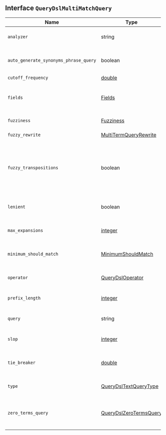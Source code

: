 ## Interface `QueryDslMultiMatchQuery`

| Name | Type | Description |
| - | - | - |
| `analyzer` | string | Analyzer used to convert the text in the query value into tokens. |
| `auto_generate_synonyms_phrase_query` | boolean | If `true`, match phrase queries are automatically created for multi-term synonyms. |
| `cutoff_frequency` | [double](./double.md) | &nbsp; |
| `fields` | [Fields](./Fields.md) | The fields to be queried. Defaults to the `index.query.default_field` index settings, which in turn defaults to `*`. |
| `fuzziness` | [Fuzziness](./Fuzziness.md) | Maximum edit distance allowed for matching. |
| `fuzzy_rewrite` | [MultiTermQueryRewrite](./MultiTermQueryRewrite.md) | Method used to rewrite the query. |
| `fuzzy_transpositions` | boolean | If `true`, edits for fuzzy matching include transpositions of two adjacent characters (for example, `ab` to `ba`). Can be applied to the term subqueries constructed for all terms but the final term. |
| `lenient` | boolean | If `true`, format-based errors, such as providing a text query value for a numeric field, are ignored. |
| `max_expansions` | [integer](./integer.md) | Maximum number of terms to which the query will expand. |
| `minimum_should_match` | [MinimumShouldMatch](./MinimumShouldMatch.md) | Minimum number of clauses that must match for a document to be returned. |
| `operator` | [QueryDslOperator](./QueryDslOperator.md) | Boolean logic used to interpret text in the query value. |
| `prefix_length` | [integer](./integer.md) | Number of beginning characters left unchanged for fuzzy matching. |
| `query` | string | Text, number, boolean value or date you wish to find in the provided field. |
| `slop` | [integer](./integer.md) | Maximum number of positions allowed between matching tokens. |
| `tie_breaker` | [double](./double.md) | Determines how scores for each per-term blended query and scores across groups are combined. |
| `type` | [QueryDslTextQueryType](./QueryDslTextQueryType.md) | How `the` multi_match query is executed internally. |
| `zero_terms_query` | [QueryDslZeroTermsQuery](./QueryDslZeroTermsQuery.md) | Indicates whether no documents are returned if the `analyzer` removes all tokens, such as when using a `stop` filter. |
